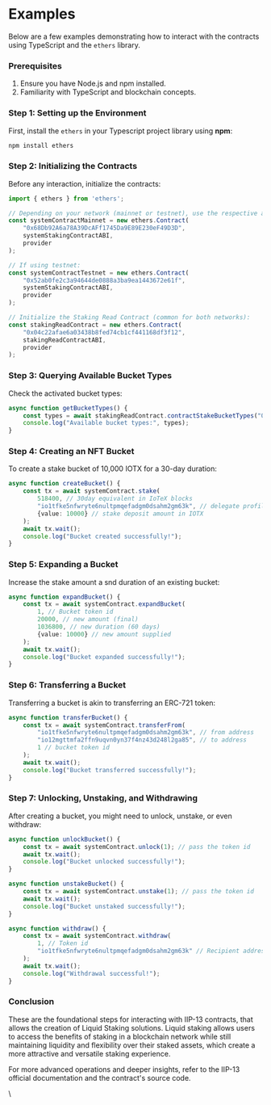 # Examples

Below are a few examples demonstrating how to interact with the contracts using TypeScript and the `ethers` library.

### Prerequisites

1. Ensure you have Node.js and npm installed.
2. Familiarity with TypeScript and blockchain concepts.

### Step 1: Setting up the Environment

First, install the `ethers` in your Typescript project library using **npm**:

```bash
npm install ethers
```

### Step 2: Initializing the Contracts

Before any interaction, initialize the contracts:

```typescript
import { ethers } from 'ethers';

// Depending on your network (mainnet or testnet), use the respective address:
const systemContractMainnet = new ethers.Contract(
    "0x68Db92A6a78A39DcAFf1745Da9E89E230eF49D3D",
    systemStakingContractABI,
    provider
);

// If using testnet:
const systemContractTestnet = new ethers.Contract(
    "0x52ab0fe2c3a94644de0888a3ba9ea1443672e61f",
    systemStakingContractABI,
    provider
);

// Initialize the Staking Read Contract (common for both networks):
const stakingReadContract = new ethers.Contract(
    "0x04c22afae6a03438b8fed74cb1cf441168df3f12",
    stakingReadContractABI,
    provider
);
```

### Step 3: Querying Available Bucket Types

Check the activated bucket types:

```typescript
async function getBucketTypes() {
    const types = await stakingReadContract.contractStakeBucketTypes("0x52ab0fe2c3a94644de0888a3ba9ea1443672e61f");
    console.log("Available bucket types:", types);
}
```

### Step 4: Creating an NFT Bucket

To create a stake bucket of 10,000 IOTX for a 30-day duration:

```typescript
async function createBucket() {
    const tx = await systemContract.stake(
        518400, // 30day equivalent in IoTeX blocks
        "io1tfke5nfwryte6nultpmqefadgm0dsahm2gm63k", // delegate profile address
        {value: 10000} // stake deposit amount in IOTX
    );
    await tx.wait();
    console.log("Bucket created successfully!");
}
```

### Step 5: Expanding a Bucket

Increase the stake amount a snd duration of an existing bucket:

```typescript
async function expandBucket() {
    const tx = await systemContract.expandBucket(
        1, // Bucket token id
        20000, // new amount (final)
        1036800, // new duration (60 days)
        {value: 10000} // new amount supplied
    );
    await tx.wait();
    console.log("Bucket expanded successfully!");
}
```

### Step 6: Transferring a Bucket

Transferring a bucket is akin to transferring an ERC-721 token:

```typescript
async function transferBucket() {
    const tx = await systemContract.transferFrom(
        "io1tfke5nfwryte6nultpmqefadgm0dsahm2gm63k", // from address
        "io12mgttmfa2ffn9uqvn0yn37f4nz43d248l2ga85", // to address
        1 // bucket token id
    );
    await tx.wait();
    console.log("Bucket transferred successfully!");
}
```

### Step 7: Unlocking, Unstaking, and Withdrawing

After creating a bucket, you might need to unlock, unstake, or even withdraw:

```typescript
async function unlockBucket() {
    const tx = await systemContract.unlock(1); // pass the token id
    await tx.wait();
    console.log("Bucket unlocked successfully!");
}

async function unstakeBucket() {
    const tx = await systemContract.unstake(1); // pass the token id
    await tx.wait();
    console.log("Bucket unstaked successfully!");
}

async function withdraw() {
    const tx = await systemContract.withdraw(
        1, // Token id
        "io1tfke5nfwryte6nultpmqefadgm0dsahm2gm63k" // Recipient address
    );
    await tx.wait();
    console.log("Withdrawal successful!");
}
```

### Conclusion

These are the foundational steps for interacting with IIP-13 contracts, that allows the creation of Liquid Staking solutions. Liquid staking allows users to access the benefits of staking in a blockchain network while still maintaining liquidity and flexibility over their staked assets, which create a more attractive and versatile staking experience.

For more advanced operations and deeper insights, refer to the IIP-13 official documentation and the contract's source code.

\
